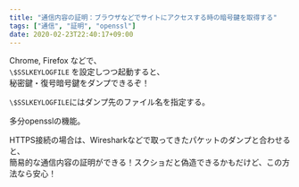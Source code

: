 ```yaml
---
title: "通信内容の証明：ブラウザなどでサイトにアクセスする時の暗号鍵を取得する"
tags: ["通信", "証明", "openssl"]
date: 2020-02-23T22:40:17+09:00
---
```


Chrome, Firefox などで、  
`\$SSLKEYLOGFILE`
を設定しつつ起動すると、  
秘密鍵・復号暗号鍵をダンプできるぞ！

`\$SSLKEYLOGFILE`にはダンプ先のファイル名を指定する。

多分opensslの機能。

HTTPS接続の場合は、Wiresharkなどで取ってきたパケットのダンプと合わせると、  
簡易的な通信内容の証明ができる！スクショだと偽造できるかもだけど、この方法なら安心！
